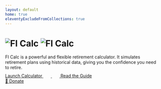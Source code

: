```yaml
---
layout: default
home: true
eleventyExcludeFromCollections: true
---
```


<div class="home">
  <h1 class="home_title">
    <img src="/fi-calc-logo-dark.png" alt="FI Calc" class="home_titleImg darkModeOnly" />
    <img src="/fi-calc-logo-light.png" alt="FI Calc" class="home_titleImg lightModeOnly" />
  </h1>
  <div class="home_description">
    FI Calc is a powerful and flexible retirement calculator. It simulates
    retirement plans using historical data, giving you the confidence you
    need to retire.
  </div>
  <div class="home_ctas">
    <a href="https://calculator.ficalc.app" class="home_cta button home_launchCta">
      Launch Calculator
      <svg width="24" height="24" viewBox="0 0 24 24" fill="none" xmlns="http://www.w3.org/2000/svg">
        <path d="M14 5L21 12M21 12L14 19M21 12L3 12" stroke-width="2" stroke-linecap="round" stroke-linejoin="round"/>
      </svg>
    </a>
    <a
      href="/introduction/"
      class="home_cta button button-secondary home_learnMoreBtn">
      <svg width="24" height="24" viewBox="0 0 24 24" fill="none" xmlns="http://www.w3.org/2000/svg">
        <path d="M12 6.25278V19.2528M12 6.25278C10.8321 5.47686 9.24649 5 7.5 5C5.75351 5 4.16789 5.47686 3 6.25278V19.2528C4.16789 18.4769 5.75351 18 7.5 18C9.24649 18 10.8321 18.4769 12 19.2528M12 6.25278C13.1679 5.47686 14.7535 5 16.5 5C18.2465 5 19.8321 5.47686 21 6.25278V19.2528C19.8321 18.4769 18.2465 18 16.5 18C14.7535 18 13.1679 18.4769 12 19.2528" stroke-width="2" stroke-linecap="round" stroke-linejoin="round"/>
        </svg>
      Read the Guide
    </a>
  </div>
  <div class="home_donateRow">
  <a
    href="https://gum.co/kgIVJ"
    target="_blank"
    rel="noopener noreferrer"
    class="button donateBtn">
    <span role="img" aria-label="Tada" class="donateBtn_img">
      🎉
    </span>
    Donate
  </a>
</div>
</div>
